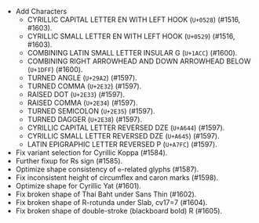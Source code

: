* Add Characters
  - CYRILLIC CAPITAL LETTER EN WITH LEFT HOOK (`U+0528`) (#1516, #1603).
  - CYRILLIC SMALL LETTER EN WITH LEFT HOOK (`U+0529`) (#1516, #1603).
  - COMBINING LATIN SMALL LETTER INSULAR G (`U+1ACC`) (#1600).
  - COMBINING RIGHT ARROWHEAD AND DOWN ARROWHEAD BELOW (`U+1DFF`) (#1600).
  - TURNED ANGLE (`U+29A2`) (#1597).
  - TURNED COMMA (`U+2E32`) (#1597).
  - RAISED DOT (`U+2E33`) (#1597).
  - RAISED COMMA (`U+2E34`) (#1597).
  - TURNED SEMICOLON (`U+2E35`) (#1597).
  - TURNED DAGGER (`U+2E38`) (#1597).
  - CYRILLIC CAPITAL LETTER REVERSED DZE (`U+A644`) (#1597).
  - CYRILLIC SMALL LETTER REVERSED DZE (`U+A645`) (#1597).
  - LATIN EPIGRAPHIC LETTER REVERSED P (`U+A7FC`) (#1597).
* Fix variant selection for Cyrillic Koppa (#1584).
* Further fixup for Rs sign (#1585).
* Optimize shape consistency of `e`-related glyphs (#1587).
* Fix inconsistent height of circumflex and caron marks (#1598).
* Optimize shape for Cyrillic Yat (#1601).
* Fix broken shape of Thai Baht under Sans Thin (#1602).
* Fix broken shape of R-rotunda under Slab, cv17=7 (#1604).
* Fix broken shape of double-stroke (blackboard bold) R (#1605).
